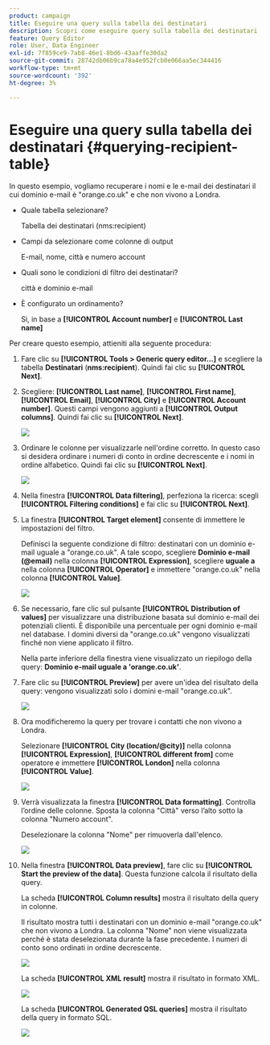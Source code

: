 ```yaml
---
product: campaign
title: Eseguire una query sulla tabella dei destinatari
description: Scopri come eseguire query sulla tabella dei destinatari
feature: Query Editor
role: User, Data Engineer
exl-id: 7f859ce9-7ab8-46e1-8bd6-43aaffe30da2
source-git-commit: 28742db06b9ca78a4e952fcb0e066aa5ec344416
workflow-type: tm+mt
source-wordcount: '392'
ht-degree: 3%

---
```


# Eseguire una query sulla tabella dei destinatari {#querying-recipient-table}



In questo esempio, vogliamo recuperare i nomi e le e-mail dei destinatari il cui dominio e-mail è &quot;orange.co.uk&quot; e che non vivono a Londra.

* Quale tabella selezionare?

  Tabella dei destinatari (nms:recipient)

* Campi da selezionare come colonne di output

  E-mail, nome, città e numero account

* Quali sono le condizioni di filtro dei destinatari?

  città e dominio e-mail

* È configurato un ordinamento?

  Sì, in base a **[!UICONTROL Account number]** e **[!UICONTROL Last name]**

Per creare questo esempio, attieniti alla seguente procedura:

1. Fare clic su **[!UICONTROL Tools > Generic query editor...]** e scegliere la tabella **Destinatari** (**nms:recipient**). Quindi fai clic su **[!UICONTROL Next]**.
1. Scegliere: **[!UICONTROL Last name]**, **[!UICONTROL First name]**, **[!UICONTROL Email]**, **[!UICONTROL City]** e **[!UICONTROL Account number]**. Questi campi vengono aggiunti a **[!UICONTROL Output columns]**. Quindi fai clic su **[!UICONTROL Next]**.

   ![](assets/query_editor_03.png)

1. Ordinare le colonne per visualizzarle nell&#39;ordine corretto. In questo caso si desidera ordinare i numeri di conto in ordine decrescente e i nomi in ordine alfabetico. Quindi fai clic su **[!UICONTROL Next]**.

   ![](assets/query_editor_04.png)

1. Nella finestra **[!UICONTROL Data filtering]**, perfeziona la ricerca: scegli **[!UICONTROL Filtering conditions]** e fai clic su **[!UICONTROL Next]**.
1. La finestra **[!UICONTROL Target element]** consente di immettere le impostazioni del filtro.

   Definisci la seguente condizione di filtro: destinatari con un dominio e-mail uguale a &quot;orange.co.uk&quot;. A tale scopo, scegliere **Dominio e-mail (@email)** nella colonna **[!UICONTROL Expression]**, scegliere **uguale a** nella colonna **[!UICONTROL Operator]** e immettere &quot;orange.co.uk&quot; nella colonna **[!UICONTROL Value]**.

   ![](assets/query_editor_05.png)

1. Se necessario, fare clic sul pulsante **[!UICONTROL Distribution of values]** per visualizzare una distribuzione basata sul dominio e-mail dei potenziali clienti. È disponibile una percentuale per ogni dominio e-mail nel database. I domini diversi da &quot;orange.co.uk&quot; vengono visualizzati finché non viene applicato il filtro.

   Nella parte inferiore della finestra viene visualizzato un riepilogo della query: **Dominio e-mail uguale a &#39;orange.co.uk&#39;**.

1. Fare clic su **[!UICONTROL Preview]** per avere un&#39;idea del risultato della query: vengono visualizzati solo i domini e-mail &quot;orange.co.uk&quot;.

   ![](assets/query_editor_nveau_17.png)

1. Ora modificheremo la query per trovare i contatti che non vivono a Londra.

   Selezionare **[!UICONTROL City (location/@city)]** nella colonna **[!UICONTROL Expression]**, **[!UICONTROL different from]** come operatore e immettere **[!UICONTROL London]** nella colonna **[!UICONTROL Value]**.

   ![](assets/query_editor_08.png)

1. Verrà visualizzata la finestra **[!UICONTROL Data formatting]**. Controlla l’ordine delle colonne. Sposta la colonna &quot;Città&quot; verso l’alto sotto la colonna &quot;Numero account&quot;.

   Deselezionare la colonna &quot;Nome&quot; per rimuoverla dall&#39;elenco.

   ![](assets/query_editor_nveau_15.png)

1. Nella finestra **[!UICONTROL Data preview]**, fare clic su **[!UICONTROL Start the preview of the data]**. Questa funzione calcola il risultato della query.

   La scheda **[!UICONTROL Column results]** mostra il risultato della query in colonne.

   Il risultato mostra tutti i destinatari con un dominio e-mail &quot;orange.co.uk&quot; che non vivono a Londra. La colonna &quot;Nome&quot; non viene visualizzata perché è stata deselezionata durante la fase precedente. I numeri di conto sono ordinati in ordine decrescente.

   ![](assets/query_editor_nveau_12.png)

   La scheda **[!UICONTROL XML result]** mostra il risultato in formato XML.

   ![](assets/query_editor_nveau_13.png)

   La scheda **[!UICONTROL Generated QSL queries]** mostra il risultato della query in formato SQL.

   ![](assets/query_editor_nveau_14.png)
